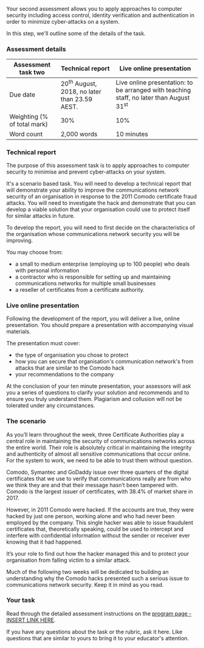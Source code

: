 Your second assessment allows you to apply approaches to computer security including access control, identity verification and authentication in order to minimize cyber-attacks on a system. 

In this step, we'll outline some of the details of the task.

### Assessment details

| Assessment task two | Technical report | Live online presentation |
|--|--|-- |
| Due date | 20<sup>th</sup> August, 2018, no later than 23.59 AEST. |  Live online presentation: to be arranged with teaching staff, no later than August 31<sup>st</sup> |
| Weighting (% of total mark) | 30% |10% |
| Word count | 2,000 words | 10 minutes |

### Technical report

The purpose of this assessment task is to apply approaches to computer security to minimise and prevent cyber-attacks on your system.

It's a scenario based task.  You will need to develop a technical report that will demonstrate your ability to improve the communications network security of an organisation in response to the 2011 Comodo certificate fraud attacks.  You will need to investigate the hack and demonstrate that you can develop a viable solution that your organisation could use to protect itself for similar attacks in future.

To develop the report, you will need to first decide on the characteristics of the organisation whose communications network security you will be improving.

You may choose from:

* a small to medium enterprise (employing up to 100 people) who deals with personal information
* a contractor who is responsible for setting up and maintaining communications networks for multiple small businesses
* a reseller of certificates from a certificate authority.

### Live online presentation

Following the development of the report, you will deliver a live, online presentation.  You should prepare a presentation with accompanying visual materials.

The presentation must cover:

* the type of organisation you chose to protect
* how you can secure that organisation's communication network's from attacks that are similar to the Comodo hack
* your recommendations to the company

At the conclusion of your ten minute presentation, your assessors will ask you a series of questions to clarify your solution and recommends and to ensure you truly understand them.  Plagiarism and collusion will not be tolerated under any circumstances.  

### The scenario

As you’ll learn throughout the week, three Certificate Authorities play a central role in maintaining the security of communications networks across the entire world.   Their role is absolutely critical in maintaining the integrity and authenticity of almost all sensitive communications that occur online.  For the system to work, we need to be able to trust them without question.

Comodo, Symantec and GoDaddy issue over three quarters of the digital certificates that we use to verify that communications really are from who we think they are and that their message hasn’t been tampered with.  Comodo is the largest issuer of certificates, with 38.4% of market share in 2017.

However, in 2011 Comodo were hacked.  If the accounts are true, they were hacked by just one person, working alone and who had never been employed by the company.  This single hacker was able to issue fraudulent certificates that, theoretically speaking, could be used to intercept and interfere with confidential information without the sender or receiver ever knowing that it had happened.    

It’s your role to find out how the hacker managed this and to protect your organisation from falling victim to a similar attack.

Much of the following two weeks will be dedicated to building an understanding why the Comodo hacks presented such a serious issue to communications network security.  Keep it in mind as you read.

### Your task

Read through the detailed assessment instructions on the [program page - INSERT LINK HERE](#).  

If you have any questions about the task or the rubric, ask it here.  Like questions that are similar to yours to bring it to your educator's attention.
